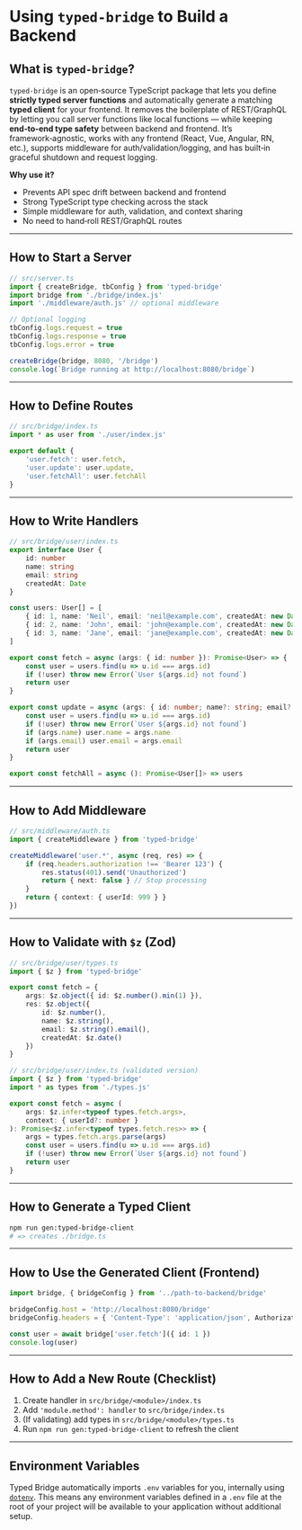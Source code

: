 # **Using `typed-bridge` to Build a Backend**

## **What is `typed-bridge`?**

`typed-bridge` is an open‑source TypeScript package that lets you define **strictly typed server functions** and automatically generate a matching **typed client** for your frontend.
It removes the boilerplate of REST/GraphQL by letting you call server functions like local functions — while keeping **end‑to‑end type safety** between backend and frontend.
It’s framework‑agnostic, works with any frontend (React, Vue, Angular, RN, etc.), supports middleware for auth/validation/logging, and has built‑in graceful shutdown and request logging.

**Why use it?**

- Prevents API spec drift between backend and frontend
- Strong TypeScript type checking across the stack
- Simple middleware for auth, validation, and context sharing
- No need to hand‑roll REST/GraphQL routes

---

## **How to Start a Server**

```ts
// src/server.ts
import { createBridge, tbConfig } from 'typed-bridge'
import bridge from './bridge/index.js'
import './middleware/auth.js' // optional middleware

// Optional logging
tbConfig.logs.request = true
tbConfig.logs.response = true
tbConfig.logs.error = true

createBridge(bridge, 8080, '/bridge')
console.log(`Bridge running at http://localhost:8080/bridge`)
```

---

## **How to Define Routes**

```ts
// src/bridge/index.ts
import * as user from './user/index.js'

export default {
    'user.fetch': user.fetch,
    'user.update': user.update,
    'user.fetchAll': user.fetchAll
}
```

---

## **How to Write Handlers**

```ts
// src/bridge/user/index.ts
export interface User {
    id: number
    name: string
    email: string
    createdAt: Date
}

const users: User[] = [
    { id: 1, name: 'Neil', email: 'neil@example.com', createdAt: new Date() },
    { id: 2, name: 'John', email: 'john@example.com', createdAt: new Date() },
    { id: 3, name: 'Jane', email: 'jane@example.com', createdAt: new Date() }
]

export const fetch = async (args: { id: number }): Promise<User> => {
    const user = users.find(u => u.id === args.id)
    if (!user) throw new Error(`User ${args.id} not found`)
    return user
}

export const update = async (args: { id: number; name?: string; email?: string }): Promise<User> => {
    const user = users.find(u => u.id === args.id)
    if (!user) throw new Error(`User ${args.id} not found`)
    if (args.name) user.name = args.name
    if (args.email) user.email = args.email
    return user
}

export const fetchAll = async (): Promise<User[]> => users
```

---

## **How to Add Middleware**

```ts
// src/middleware/auth.ts
import { createMiddleware } from 'typed-bridge'

createMiddleware('user.*', async (req, res) => {
    if (req.headers.authorization !== 'Bearer 123') {
        res.status(401).send('Unauthorized')
        return { next: false } // Stop processing
    }
    return { context: { userId: 999 } }
})
```

---

## **How to Validate with `$z` (Zod)**

```ts
// src/bridge/user/types.ts
import { $z } from 'typed-bridge'

export const fetch = {
    args: $z.object({ id: $z.number().min(1) }),
    res: $z.object({
        id: $z.number(),
        name: $z.string(),
        email: $z.string().email(),
        createdAt: $z.date()
    })
}
```

```ts
// src/bridge/user/index.ts (validated version)
import { $z } from 'typed-bridge'
import * as types from './types.js'

export const fetch = async (
    args: $z.infer<typeof types.fetch.args>,
    context: { userId?: number }
): Promise<$z.infer<typeof types.fetch.res>> => {
    args = types.fetch.args.parse(args)
    const user = users.find(u => u.id === args.id)
    if (!user) throw new Error(`User ${args.id} not found`)
    return user
}
```

---

## **How to Generate a Typed Client**

```bash
npm run gen:typed-bridge-client
# => creates ./bridge.ts
```

---

## **How to Use the Generated Client (Frontend)**

```ts
import bridge, { bridgeConfig } from '../path-to-backend/bridge'

bridgeConfig.host = 'http://localhost:8080/bridge'
bridgeConfig.headers = { 'Content-Type': 'application/json', Authorization: 'Bearer 123' }

const user = await bridge['user.fetch']({ id: 1 })
console.log(user)
```

---

## **How to Add a New Route (Checklist)**

1. Create handler in `src/bridge/<module>/index.ts`
2. Add `'module.method': handler` to `src/bridge/index.ts`
3. (If validating) add types in `src/bridge/<module>/types.ts`
4. Run `npm run gen:typed-bridge-client` to refresh the client

---

## **Environment Variables**

Typed Bridge automatically imports `.env` variables for you, internally using [`dotenv`](https://www.npmjs.com/package/dotenv`). This means any environment variables defined in a `.env` file at the root of your project will be available to your application without additional setup.

